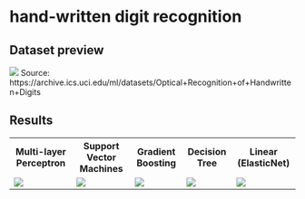 # hand-written digit recognition

## Dataset preview
<img src="https://raw.githubusercontent.com/alex-lt-kong/detecting-causality-with-simple-models/main/digit-recognition/images/ds-preview.png" />
Source: https://archive.ics.uci.edu/ml/datasets/Optical+Recognition+of+Handwritten+Digits

## Results
<table>
  <tr>
    <th>Multi-layer Perceptron</th>
    <th>Support Vector Machines</th>
    <th>Gradient Boosting</th>
    <th>Decision Tree</th>
    <th>Linear (ElasticNet)</th>
  </tr>
  <tr>
    <td><img src="https://raw.githubusercontent.com/alex-lt-kong/detecting-causality-with-simple-models/main/digit-recognition/images/results-mlp.png" /></td>
    <td><img src="https://raw.githubusercontent.com/alex-lt-kong/detecting-causality-with-simple-models/main/digit-recognition/images/results-svm.png" /></td>
    <td><img src="https://raw.githubusercontent.com/alex-lt-kong/detecting-causality-with-simple-models/main/digit-recognition/images/results-gb.png" /></td>
    <td><img src="https://raw.githubusercontent.com/alex-lt-kong/detecting-causality-with-simple-models/main/digit-recognition/images/results-dt.png" /></td>
    <td><img src="https://raw.githubusercontent.com/alex-lt-kong/detecting-causality-with-simple-models/main/digit-recognition/images/results-linear.png" /></td>
  </tr>
</table>
